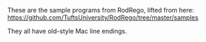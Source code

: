 These are the sample programs from RodRego, lifted from here:
https://github.com/TuftsUniversity/RodRego/tree/master/samples

They all have old-style Mac line endings.

